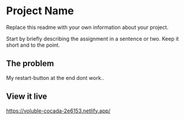 # Project Name

Replace this readme with your own information about your project.

Start by briefly describing the assignment in a sentence or two. Keep it short and to the point.

## The problem

My restart-button at the end dont work.. 

## View it live

https://voluble-cocada-2e6153.netlify.app/
